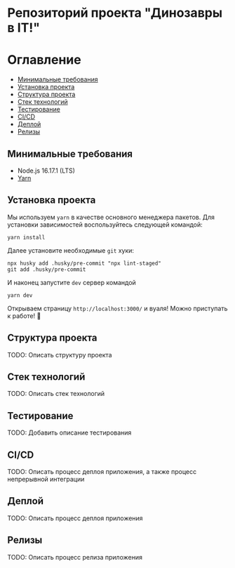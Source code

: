 # Репозиторий проекта "Динозавры в IT!"

# Оглавление
- [Минимальные требования](#Минимальные-требования)
- [Установка проекта](#Установка-проекта)
- [Структура проекта](#Структура-проекта)
- [Стек технологий](#Стек-технологий)
- [Тестирование](#Тестирование)
- [CI/CD](#CI/CD)
- [Деплой](#Деплой)
- [Релизы](#Релизы)

## Минимальные требования
* Node.js 16.17.1 (LTS)
* [Yarn](https://yarnpkg.com/)

## Установка проекта
Мы используем `yarn` в качестве основного менеджера пакетов. Для установки зависимостей воспользуйтесь следующей командой:

```
yarn install
```

Далее установите необходимые `git` хуки:

```
npx husky add .husky/pre-commit "npx lint-staged"
git add .husky/pre-commit
```

И наконец запустите `dev` сервер командой

```
yarn dev
```

Открываем страницу `http://localhost:3000/` и вуаля! Можно приступать к работе! 🎉

## Структура проекта
TODO: Описать структуру проекта

## Стек технологий
TODO: Описать стек технологий

## Тестирование
TODO: Добавить описание тестирования

## CI/CD
TODO: Описать процесс деплоя приложения, а также процесс непрерывной интеграции

## Деплой
TODO: Описать процесс деплоя приложения

## Релизы
TODO: Описать процесс релиза приложения
